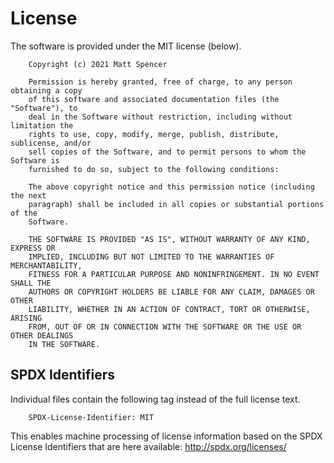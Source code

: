 License
=======

The software is provided under the MIT license (below).

```
    Copyright (c) 2021 Matt Spencer

    Permission is hereby granted, free of charge, to any person obtaining a copy
    of this software and associated documentation files (the "Software"), to
    deal in the Software without restriction, including without limitation the
    rights to use, copy, modify, merge, publish, distribute, sublicense, and/or
    sell copies of the Software, and to permit persons to whom the Software is
    furnished to do so, subject to the following conditions:

    The above copyright notice and this permission notice (including the next
    paragraph) shall be included in all copies or substantial portions of the
    Software.

    THE SOFTWARE IS PROVIDED "AS IS", WITHOUT WARRANTY OF ANY KIND, EXPRESS OR
    IMPLIED, INCLUDING BUT NOT LIMITED TO THE WARRANTIES OF MERCHANTABILITY,
    FITNESS FOR A PARTICULAR PURPOSE AND NONINFRINGEMENT. IN NO EVENT SHALL THE
    AUTHORS OR COPYRIGHT HOLDERS BE LIABLE FOR ANY CLAIM, DAMAGES OR OTHER
    LIABILITY, WHETHER IN AN ACTION OF CONTRACT, TORT OR OTHERWISE, ARISING
    FROM, OUT OF OR IN CONNECTION WITH THE SOFTWARE OR THE USE OR OTHER DEALINGS
    IN THE SOFTWARE.
```

SPDX Identifiers
----------------

Individual files contain the following tag instead of the full license text.

```
    SPDX-License-Identifier: MIT
```

This enables machine processing of license information based on the SPDX
License Identifiers that are here available: http://spdx.org/licenses/
